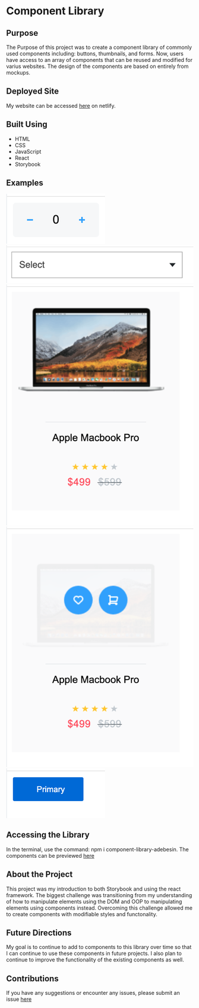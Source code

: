 # Component Library 
## Purpose 
The Purpose of this project was to create a component library of commonly used components including: buttons, thumbnails, and forms. Now, users have access to an array of components that can be reused and modified for varius websites. The design of the components are based on entirely from mockups. 


## Deployed Site 

My website can be accessed [here](https://agitated-austin-92807a.netlify.com/?path=/story/button--primary) on netlify. 

## Built Using 
- HTML 
- CSS 
- JavaScript 
- React 
- Storybook 

## Examples 

![Counter](https://github.com/MobolanleAdebesin/component-library/blob/master/Counter.png)
![Select Form](https://github.com/MobolanleAdebesin/component-library/blob/master/Select%20Form.png)
![Thumbnail](https://github.com/MobolanleAdebesin/component-library/blob/master/Thumbnail.png)
![Thumbnail Hover](https://github.com/MobolanleAdebesin/component-library/blob/master/Thumbnail%20Hover.png)
<br>
![Primary Button](https://github.com/MobolanleAdebesin/component-library/blob/master/Primary%20Button.png)


## Accessing the Library 

In the terminal, use the command: npm i component-library-adebesin.
The components can be previewed [here](https://agitated-austin-92807a.netlify.com/?path=/story/button--primary)

## About the Project 
This project was my introduction to both Storybook and using the react framework. The biggest challenge was transitioning from my understanding of how to manipulate elements using the DOM and OOP to manipulating elements using components instead. Overcoming this challenge allowed me to create components with modifiable styles and functonality. 

## Future Directions 
My goal is to continue to add to components to this library over time so that I can continue to use these components in future projects. I also plan to continue to improve the functionality of the existing components as well. 


## Contributions 
If you have any suggestions or encounter any issues, please submit an issue [here](https://github.com/MobolanleAdebesin/component-library/issues)


